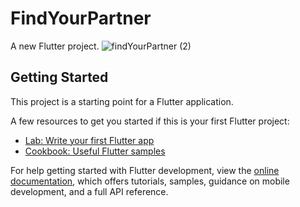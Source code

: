 # FindYourPartner
A new Flutter project.
![findYourPartner (2)](https://github.com/user-attachments/assets/6c850165-3ddf-4958-b3d9-135f38c51bc7)


## Getting Started

This project is a starting point for a Flutter application.

A few resources to get you started if this is your first Flutter project:

- [Lab: Write your first Flutter app](https://docs.flutter.dev/get-started/codelab)
- [Cookbook: Useful Flutter samples](https://docs.flutter.dev/cookbook)

For help getting started with Flutter development, view the
[online documentation](https://docs.flutter.dev/), which offers tutorials,
samples, guidance on mobile development, and a full API reference.
